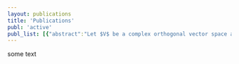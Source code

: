 ```yaml
---
layout: publications
title: 'Publications'
publ: 'active'
publ_list: [{"abstract":"Let $V$ be a complex orthogonal vector space and $S$ an irreducible $C\\!\\ell(V)$-module. A supertranslation algebra is a Z-graded Lie superalgebra $\\mathfrak{m}=\\mathfrak{m}_{-2}+\\mathfrak{m}_{-1}=V+(S+...+S)$ whose bracket $[.,.]|_{\\mathfrak{m}_{-1}\\otimes \\mathfrak{m}_{-1}}$ is $\\mathfrak{so}(V)$-invariant and non-degenerate. We consider the maximal transitive prolongations in the sense of Tanaka of supertranslation algebras. We prove that they are finite-dimensional for $\\dim V\\geq 3$ and classify them in terms of super-Poincaré algebras and appropriate $\\Bbb Z$-gradations of simple Lie superalgebras.","archiveprefix":"arXiv","arxivid":"1212.1826","author":[{"family":"Altomani","given":"A."},{"family":"Santi","given":"A."}],"eprint":"1212.1826","keywords":"Mathematical Physics,Rings and Algebras","page":"1-25","title":"Classification of maximal transitive prolongations of super-Poincaré algebras","URL":"http://arxiv.org/abs/1212.1826","id":"Altomani2012","type":"article-journal","issued":{"date-parts":[[2012,12]]}},{"abstract":"We consider isometric immersions in arbitrary codimension of three-dimensional strongly pseudoconvex pseudo-hermitian CR manifolds into the Euclidean space $\\mathbb{R}^n$ and generalize in a natural way the notion of associated family. We show that the existence of such deformations turns out to be very restrictive and we give a complete classification.","archiveprefix":"arXiv","arxivid":"1202.4624","author":[{"family":"Altomani","given":"A."},{"family":"Lawn","given":"M.-A."}],"eprint":"1202.4624","keywords":"Differential Geometry","page":"1-15","title":"Associated Families of Immersions of Three Dimensional CR Manifolds in Euclidean Spaces","URL":"http://arxiv.org/abs/1202.4624","id":"Altomani2012a","type":"article-journal","issued":{"date-parts":[[2012,2]]}},{"abstract":"Let $(V,(.,.))$ be a pseudo-Euclidean vector space and $S$ an irreducible $C\\!\\ell(V)$-module. An extended translation algebra is a graded Lie algebra $\\mathfrak{m}=\\mathfrak{m}_{-2}+\\mathfrak{m}_{-1}=V+S$ with bracket given by $([s,t],v) = \\beta(v\\cdot s,t)$ for some nondegenerate $\\mathfrak{so}(V)$-invariant reflexive bilinear form $\\beta$ on $S$. An extended Poincaré structure on a manifold $M$ is a regular distribution $\\mathcal D$ of depth 2 whose Levi form $L_x: \\mathcal D_x\\wedge\\mathcal D_x\\rightarrow T_xM/\\mathcal D_x$ at any point $x\\in M$ is identifiable with the bracket $[.,.]: S\\wedge S\\rightarrow V$ of a fixed extended translation algebra $\\mathfrak m$. The classification of the standard maximally homogeneous manifolds with an extended Poincaré structure is given, in terms of Tanaka prolongations of extended translation algebras and of appropriate gradations of real simple Lie algebras.","archiveprefix":"arXiv","arxivid":"1201.0555","author":[{"family":"Altomani","given":"A."},{"family":"Santi","given":"A."}],"eprint":"1201.0555","keywords":"Differential Geometry,Mathematical Physics","page":"1-23","title":"Tanaka structures modeled on extended Poincaré algebras","URL":"http://arxiv.org/abs/1201.0555","toappear":"Indiana Univ. Math. J.","id":"Altomani2012b","type":"article-journal","issued":{"date-parts":[[2012,1]]}},{"abstract":"Using a bigraded differential complex depending on the CR and pseudohermitian structure, we give a characterization of three-dimensional strongly pseudoconvex pseudo-hermitian CR-manifolds isometrically immersed in Euclidean space $\\mathbb{R}^n$ in terms of an integral representation of Weierstrass type. Restricting to the case of immersions in $\\mathbb{R}^4$, we study harmonicity conditions for such immersions and give a complete classification of CR-pluriharmonic immersions.","archiveprefix":"arXiv","arxivid":"1106.2962","author":[{"family":"Altomani","given":"A."},{"family":"Lawn","given":"M.-A."}],"eprint":"1106.2962","keywords":"Complex Variables,Differential Geometry","page":"1-24","title":"Isometric and CR pluriharmonic immersions of three dimensional CR manifolds in Euclidean spaces","URL":"http://arxiv.org/abs/1106.2962","toappear":"Hokkaido Math. J.","id":"Altomani2011","type":"article-journal","issued":{"date-parts":[[2011,6]]}},{"abstract":"We consider a class of compact homogeneous CR manifolds, that we call $\\mathfrak n$-reductive, which includes the orbits of minimal dimension of a compact Lie group $K_0$ in an algebraic homogeneous variety of its complexification $K$. For these manifolds we define canonical equivariant fibrations onto complex flag manifolds. The simplest example is the Hopf fibration $S^3\\to\\mathbb{CP}^1$. In general these fibrations are not $CR$ submersions, however they satisfy a weaker condition that we introduce here, namely they are CR-deployments.","archiveprefix":"arXiv","arxivid":"1106.2779","author":[{"family":"Altomani","given":"A."},{"family":"Medori","given":"C."},{"family":"Nacinovich","given":"M."}],"eprint":"1106.2779","keywords":"Complex Variables,Differential Geometry","page":"1-35","title":"Reductive compact homogeneous CR manifolds","URL":"http://arxiv.org/abs/1106.2779","toappear":"Transf. Groups","id":"Altomani2011a","type":"article-journal","issued":{"date-parts":[[2011,6]]}},{"author":[{"family":"Altomani","given":"A."},{"family":"Medori","given":"C."}],"title":"A characterization of CR quadrics with a symmetry property","container-title":"Journal of Geometric Analysis","volume":"22","issue":"3","page":"892-909","scopus_url":"http://www.scopus.com/inward/record.url?eid=2-s2.0-84863826419&partnerID=40&md5=91f6d60d8196f519ac8622638badf01e","abstract":"We study CR quadrics satisfying a symmetry property $(\\tilde S)$ which is slightly weaker than the symmetry property $(S)$, recently introduced by W. Kaup, which requires the existence of an automorphism reversing the gradation of the Lie algebra of infinitesimal automorphisms of the quadric. We characterize quadrics satisfying the $(\\tilde S)$ property in terms of their Levi-Tanaka algebras. In many cases the $(\\tilde S)$ property implies the $(S)$ property; this holds in particular for compact quadrics. We also give a new example of a quadric such that the dimension of the algebra of positive-degree infinitesimal automorphisms is larger than the dimension of the quadric.","issn":"10506926","coden":"JGANE","DOI":"10.1007/s12220-011-9228-6","abbrev_source_title":"J. Geom. Anal.","document_type":"Article","source":"Scopus","mrnumber":"2927683","zblnumber":"06112735","archiveprefix":"arXiv","eprint":"1011.3358","id":"Altomani2012892","type":"article-journal","issued":{"date-parts":[[2012]]}},{"author":[{"family":"Altomani","given":"A."},{"family":"Hill","given":"C. D."},{"family":"Nacinovich","given":"M."},{"family":"Porten","given":"E."}],"title":"Holomorphic extension from weakly pseudoconcave CR manifolds","container-title":"Rendiconti del Seminario Matematico dell 'Universita' di Padova","volume":"123","page":"69-90","scopus_url":"http://www.scopus.com/inward/record.url?eid=2-s2.0-84856140498&partnerID=40&md5=6ba76a51f4eafb1456e828be0e8e50e2","abstract":"Let $M$ be a smooth locally embeddable CR manifold, having some CR dimension $m$ and some CR codimension $d$. We find an improved local geometric condition on $M$ which guarantees, at a point $p$ on $M$, that germs of CR distributions are smooth functions, and have extensions to germs of holomorphic functions on a full ambient neighborhood of $p$. Our condition is a form of weak pseudoconcavity, closely related to essential pseudoconcavity as introduced in [HN1], Applications are made to CR meromorphic functions and mappings. Explicit examples are given which satisfy our new condition, but which are not pseudoconcave in the strong sense. These results demonstrate that for codimension $d > 1$ there are additional phenomena, which are invisible when $d = 1$.","issn":"00418994","abbrev_source_title":"Rend. Semin. Mat. Univ. Padova","document_type":"Article","source":"Scopus","eprint":"0903.5318","mrnumber":"2683292","zblnumber":"1210.32016","id":"Altomani201069","type":"article-journal","issued":{"date-parts":[[2010]]}},{"author":[{"family":"Altomani","given":"A."},{"family":"Medori","given":"C."},{"family":"Nacinovich","given":"M."}],"title":"Orbits of real forms in complex flag manifolds","container-title":"Annali della Scuola Normale - Classe di Scienze","volume":"9","issue":"1","page":"69-109","scopus_url":"http://www.scopus.com/inward/record.url?eid=2-s2.0-83455214186&partnerID=40&md5=a100da7886204358a373e736119295f2","abstract":"We investigate the CR geometry of the orbits $M$ of a real form $G_0$ of a complex semisimple Lie group $G$ in a complex flag manifold $X = G/Q$. We are mainly concerned with finite type and holomorphic nondegeneracy conditions, canonical $G_0$-equivariant and Mostow fibrations, and topological properties of the orbits.","issn":"0391173X","abbrev_source_title":"Ann. Sc. Norm. Sup. Cl. Sci.","document_type":"Article","source":"Scopus","eprint":"0711.4484","mrnumber":"2668874","zblnumber":"1198.53051","id":"Altomani201070","type":"article-journal","issued":{"date-parts":[[2010]]}},{"author":[{"family":"Altomani","given":"A."},{"family":"Hill","given":"C. D."},{"family":"Nacinovich","given":"M."},{"family":"Porten","given":"E."}],"title":"Complex vector fields and hypoelliptic partial differential operators","container-title":"Annales de l'Institut Fourier","volume":"60","issue":"3","page":"987-1034","scopus_url":"http://www.scopus.com/inward/record.url?eid=2-s2.0-77958504834&partnerID=40&md5=f8dadf2101ab9fcbe2c9c613b6ba0b88","abstract":"We prove a subelliptic estimate Tor systems of complex vector fields under some assumptions that generalize the essential pseudoconcavity for CR manifolds, that was first introduced by two of the authors, and the Hörmander's bracket condition for real vector fields. Applications are given to prove the hypoellipticity of first order systems and second order partial differential operators. Finally we describe a class of compact homogeneous CR manifolds for which the distribution of $(0,1)$ vector fields satisfies a subelliptic estimate.","issn":"03730956","abbrev_source_title":"Ann. Inst. Fourier","document_type":"Article","source":"Scopus","eprint":"0807.4857","mrnumber":"2680822","zblnumber":"1197.35083","id":"Altomani2010987","type":"article-journal","issued":{"date-parts":[[2010]]}},{"abstract":"We consider canonical fibrations and algebraic geometric structures on homogeneous CR manifolds, in connection with the notion of CR algebra. We give applications to the classifications of left invariant CR structures on semisimple Lie groups and of CR-symmetric structures on complete flag varieties.","archiveprefix":"arXiv","arxivid":"0910.4531","author":[{"family":"Altomani","given":"A."},{"family":"Medori","given":"C."},{"family":"Nacinovich","given":"M."}],"eprint":"0910.4531","keywords":"Complex Variables,Differential Geometry","page":"221-265","title":"On homogeneous and symmetric CR manifolds","URL":"http://arxiv.org/abs/0910.4531","container-title":"Bollettino dell'Unione Matematica Italiana (9)","abbrev_source_title":"Boll. Unione Mat. Ital.","volume":"3","issue":"2","mrnumber":"2666357","zblnumber":"1214.32009","id":"Altomani2009","type":"article-journal","issued":{"date-parts":[[2010,10]]}},{"author":[{"family":"Altomani","given":"A."},{"family":"Medori","given":"C."},{"family":"Nacinovich","given":"M."}],"title":"On the topology of minimal orbits in complex flag manifolds","container-title":"Tohoku Mathematical Journal","volume":"60","issue":"3","page":"403-422","scopus_url":"http://www.scopus.com/inward/record.url?eid=2-s2.0-55949133757&partnerID=40&md5=ad2c354c9a8f956479af246bc9b2e977","abstract":"We compute the Euler-Poincaré characteristic of the homogeneous compact manifolds that can be described as minimal orbits for the action of a real form in a complex flag manifold.","issn":"00408735","DOI":"10.2748/tmj/1223057736","abbrev_source_title":"Tohoku Math. J.","document_type":"Article","source":"Scopus","eprint":"0709.2608","mrnumber":"2453731","zblnumber":"1160.57033 ","id":"Altomani2008403","type":"article-journal","issued":{"date-parts":[[2008]]}},{"abstract":"Let $M$ be an orbit of a real semisimple Lie group $G_0$ acting on a complex a flag manifolds $G/Q$ of its complexification $G$. We study the space of global CR functions on $M$ and characterize those $M$ which are strictly locally CR separable, i.e. those for which global CR functions induce local embeddings in $\\Bbb C^n$.","archiveprefix":"arXiv","arxivid":"math/0702845","author":[{"family":"Altomani","given":"A."}],"eprint":"0702845","keywords":"Complex Variables","page":"1-11","primaryclass":"math","title":"Global CR functions on parabolic CR manifolds","URL":"http://arxiv.org/abs/math/0702845","id":"Altomani2007b","type":"article-journal","issued":{"date-parts":[[2007,2]]}},{"abstract":"We study, from the point of view of CR geometry, the orbits $M$ of a real form $G_0$ of a complex semisimple Lie group $G$ in a complex flag manifold $G/Q$. In particular we characterize those that are of finite type and satisfy some Levi nondegeneracy conditions. These properties are also graphically described by attaching to them some cross-marked diagrams that generalize those for minimal orbits that we introduced in a previous paper. By constructing canonical fibrations over real flag manifolds, with simply connected complex fibers, we are also able to compute their fundamental group.","archiveprefix":"arXiv","arxivid":"math/0611755","author":[{"family":"Altomani","given":"A."},{"family":"Medori","given":"C."},{"family":"Nacinovich","given":"M."}],"eprint":"0611755","keywords":"Complex Variables,Differential Geometry","page":"1-58","primaryclass":"math","title":"Orbits of real forms in complex flag manifolds","URL":"http://arxiv.org/abs/math/0611755","id":"Altomani2006","type":"article-journal","issued":{"date-parts":[[2006,11]]}},{"author":[{"family":"Altomani","given":"A."},{"family":"Medori","given":"C."}],"title":"On homogeneous CR manifolds and their CR algebras","container-title":"International Journal of Geometric Methods in Modern Physics","volume":"3","issue":"5-6","page":"1199-1214","scopus_url":"http://www.scopus.com/inward/record.url?eid=2-s2.0-33750138729&partnerID=40&md5=1711fbfeb2dc0b06af9b37de54329cd1","abstract":"In this paper we show some results on homogeneous CR manifolds, proved by introducing their associated CR algebras. In particular, we give different notions of nondegeneracy (generalizing the usual notion for the Levi form) which correspond to geometrical properties for the corresponding manifolds. We also give distinguished equivariant CR fibrations for homogeneous CR manifolds. In the second part of the paper we apply these results to minimal orbits for the action of a real form of a semisimple Lie group $G$ on a flag manifold $G/Q$.","issn":"02198878","abbrev_source_title":"Int. J. Geom. Methods Mod. Phys.","document_type":"Article","source":"Scopus","eprint":"0510635","mrnumber":"2264411","zblnumber":"1113.32006","id":"Altomani20061199","type":"article-journal","issued":{"date-parts":[[2006]]}},{"author":[{"family":"Altomani","given":"A."},{"family":"Medori","given":"C."},{"family":"Nacinovich","given":"M."}],"title":"The CR structure of minimal orbits in complex flag manifolds","container-title":"Journal of Lie Theory","volume":"16","issue":"3","page":"483-530","scopus_url":"http://www.scopus.com/inward/record.url?eid=2-s2.0-33746217549&partnerID=40&md5=18319ee3e6f5678d151e300be30f89e6","abstract":"Let $\\^G$ be a complex semisimple Lie group, $Q$ a parabolic subgroup and $G$ a real form of $\\^G$. The flag manifold $\\^G/Q$ decomposes into finitely many $G$-orbits; among them there is exactly one orbit of minimal dimension, which is compact. We study these minimal orbits from the point of view of CR geometry. In particular we characterize those minimal orbits that are of finite type and satisfy various nondegeneracy conditions, compute their fundamental group and describe the space of their global CR functions. Our main tool are parabolic CR algebras, which give an infinitesimal description of the CR structure of minimal orbits.","issn":"09495932","abbrev_source_title":"J. Lie Theory","document_type":"Article","source":"Scopus","eprint":"0507272","mrnumber":"2248142","zblnumber":"1120.32023","id":"Altomani2006483","type":"article-journal","issued":{"date-parts":[[2006]]}},{"abstract":"We prove a relation between the $\\bar\\partial_M$ cohomology of a minimal orbit $M$ of a real form $G_0$ of a complex semisimple Lie group $G$ in a flag manifold $G/Q$ and the Dolbeault cohomology of the Matsuki dual open orbit $X$ of the complexification $K$ of a maximal compact subgroup $K_0$ of $G_0$, under the assumption that $M$ is Levi-flat.","archiveprefix":"arXiv","arxivid":"math/0601617","author":[{"family":"Altomani","given":"A."}],"eprint":"0601617","keywords":"Complex Variables,Differential Geometry","page":"283-293","primaryclass":"math","title":"A note on the CR cohomology of Levi-Flat minimal orbits in complex flag manifolds","URL":"http://arxiv.org/abs/math/0601617","volume":"3","issue":"1-2","container-title":"Rendiconti dell'Istituto Matematico dell'Università di Trieste","abbrev_source_title":"Rend. Ist. Mat. Univ. Trieste","mrnumber":"2227062","zblnumber":"1140.32026","id":"Altomani2006a","type":"article-journal","issued":{"date-parts":[[2005,1]]}},{"author":[{"family":"Altomani","given":"A."},{"family":"Nacinovich","given":"M."}],"title":"Abelian extensions of semisimple graded CR algebras","container-title":"Advances in Geometry","volume":"4","issue":"4","page":"433-457","scopus_url":"http://www.scopus.com/inward/record.url?eid=2-s2.0-33746235761&partnerID=40&md5=8255a9895e7aa576d8eff8b162433d73","abstract":"In this paper we take up the problem of describing the CR vector bundles $M$ over compact standard CR manifolds $S$, which are themselves standard CR manifolds. They are associated to special graded Abelian extensions of semisimple graded CR algebras.","issn":"1615715X","DOI":"10.1515/advg.2004.4.4.433","abbrev_source_title":"Adv. Geometry","document_type":"Article","source":"Scopus","eprint":"0307184","mrnumber":"2096522","zblnumber":"1077.32019","id":"Altomani2004433","type":"article-journal","issued":{"date-parts":[[2004]]}}]
---
```


some text
